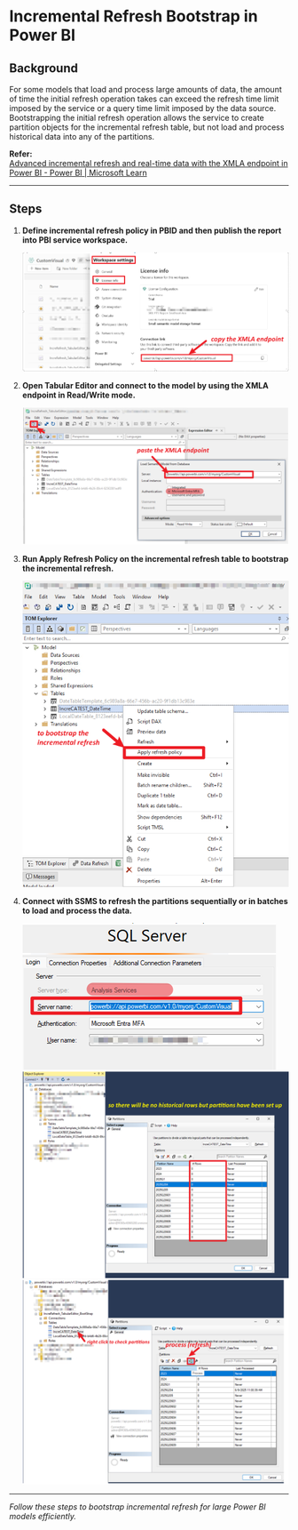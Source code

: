 # Incremental Refresh Bootstrap in Power BI

## Background
For some models that load and process large amounts of data, the amount of time the initial refresh operation takes can exceed the refresh time limit imposed by the service or a query time limit imposed by the data source. Bootstrapping the initial refresh operation allows the service to create partition objects for the incremental refresh table, but not load and process historical data into any of the partitions.

**Refer:**  
[Advanced incremental refresh and real-time data with the XMLA endpoint in Power BI - Power BI | Microsoft Learn](https://learn.microsoft.com/en-us/power-bi/connect-data/incremental-refresh-xmla)

---

## Steps

1. **Define incremental refresh policy in PBID and then publish the report into PBI service workspace.**

   ![Workspace settings and XMLA endpoint](../Image/Image6.png)

2. **Open Tabular Editor and connect to the model by using the XMLA endpoint in Read/Write mode.**

   ![Connect Tabular Editor with XMLA endpoint](../Image/Image7.png)

3. **Run Apply Refresh Policy on the incremental refresh table to bootstrap the incremental refresh.**

   ![Apply refresh policy in Tabular Editor](../Image/Image8.png)

4. **Connect with SSMS to refresh the partitions sequentially or in batches to load and process the data.**

   ![Connect with SSMS and check partitions](../Image/Image9.png)
   ![Partitions setup in SSMS](../Image/Image10.png)
   ![Process partitions in SSMS](../Image/Image11.png)

---

*Follow these steps to bootstrap incremental refresh for large Power BI models efficiently.*
